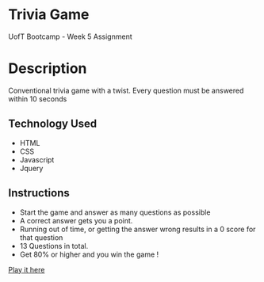 # Trivia Game
UofT Bootcamp - Week 5 Assignment

# Description
Conventional trivia game with a twist. Every question must be answered within 10 seconds

## Technology Used
* HTML
* CSS
* Javascript
* Jquery

## Instructions
* Start the game and answer as many questions as possible
* A correct answer gets you a point. 
* Running out of time, or getting the answer wrong results in a 0 score for that question
* 13 Questions in total.
* Get 80% or higher and you win the game !

[Play it here](https://davidlapadula.github.io/TriviaGame/)
